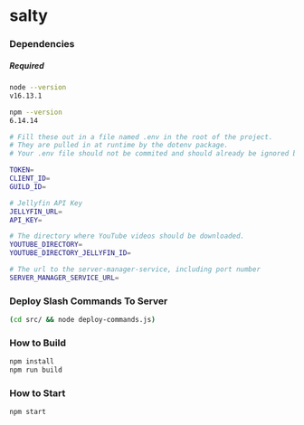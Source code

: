 # salty

### Dependencies

##### Required

```sh
node --version
v16.13.1

npm --version
6.14.14
```

```sh
# Fill these out in a file named .env in the root of the project.
# They are pulled in at runtime by the dotenv package.
# Your .env file should not be commited and should already be ignored by .gitignore.

TOKEN=
CLIENT_ID=
GUILD_ID=

# Jellyfin API Key
JELLYFIN_URL=
API_KEY=

# The directory where YouTube videos should be downloaded.
YOUTUBE_DIRECTORY=
YOUTUBE_DIRECTORY_JELLYFIN_ID=

# The url to the server-manager-service, including port number
SERVER_MANAGER_SERVICE_URL=
```

### Deploy Slash Commands To Server

```sh
(cd src/ && node deploy-commands.js)
```

### How to Build

```sh
npm install
npm run build
```

### How to Start

```sh
npm start
```
